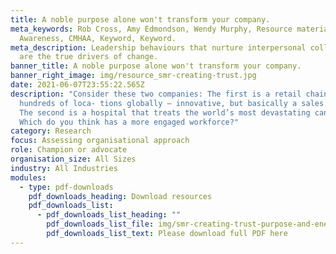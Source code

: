 ```yaml
---
title: A noble purpose alone won't transform your company.
meta_keywords: Rob Cross, Amy Edmondson, Wendy Murphy, Resource material, Mental
  Awareness, CMHAA, Keyword, Keyword.
meta_description: Leadership behaviours that nurture interpersonal collaboration
  are the true drivers of change.
banner_title: A noble purpose alone won't transform your company.
banner_right_image: img/resource_smr-creating-trust.jpg
date: 2021-06-07T23:55:22.565Z
description: "Consider these two companies: The first is a retail chain with
  hundreds of loca- tions globally — innovative, but basically a sales platform.
  The second is a hospital that treats the world’s most devastating cancers.
  Which do you think has a more engaged workforce?"
category: Research
focus: Assessing organisational approach
role: Champion or advocate
organisation_size: All Sizes
industry: All Industries
modules:
  - type: pdf-downloads
    pdf_downloads_heading: Download resources
    pdf_downloads_list:
      - pdf_downloads_list_heading: ""
        pdf_downloads_list_file: img/smr-creating-trust-purpose-and-energy-in-networks.pdf
        pdf_downloads_list_text: Please download full PDF here
---
```

&nbsp;
